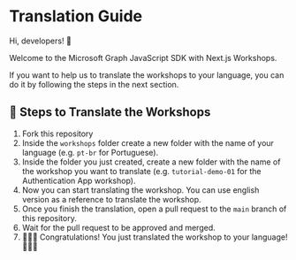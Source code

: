 # Translation Guide 

Hi, developers! 👋

Welcome to the Microsoft Graph JavaScript SDK with Next.js Workshops. 

If you want to help us to translate the workshops to your language, you can do it by following the steps in the next section.

## 📝 Steps to Translate the Workshops

1. Fork this repository
2. Inside the `workshops` folder create a new folder with the name of your language (e.g. `pt-br` for Portuguese).
3. Inside the folder you just created, create a new folder with the name of the workshop you want to translate (e.g. `tutorial-demo-01` for the Authentication App workshop).
4. Now you can start translating the workshop. You can use english version as a reference to translate the workshop.  
5. Once you finish the translation, open a pull request to the `main` branch of this repository. 
6. Wait for the pull request to be approved and merged.
7. 🎉🎉🎉 Congratulations! You just translated the workshop to your language! 🎉🎉🎉